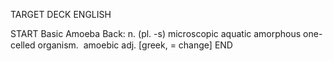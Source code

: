 TARGET DECK
ENGLISH

START
Basic
Amoeba
Back: n. (pl. -s) microscopic aquatic amorphous one-celled organism.  amoebic adj. [greek, = change]
END
